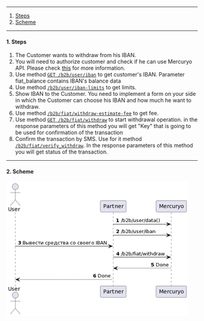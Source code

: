 ***

1. [Steps](#steps)
2. [Scheme](#scheme)

***

<a name="steps"></a>
#### 1. Steps

1. The Customer wants to withdraw from his IBAN.
2. You will need to authorize customer and check if he can use Mercuryo API. Please check [this](../new-sign-in/README.md) for more information.
3. Use method [`GET /b2b/user/iban`](https://sandbox-cryptosaas.mrcr.io/v1.6/comm-docs/index.html#api-B2B_User-IbanGet) to get customer's IBAN. Parameter fiat_balance contains IBAN's balance data
4. Use method  [`/b2b/user/iban-limits`](https://sandbox-cryptosaas.mrcr.io/v1.6/comm-docs/index.html#api-B2B_User-UserIbanLimits) to get limits.
5. Show IBAN to the Customer. You need to implement a form on your side in which the Customer can choose his IBAN and how much he want to withdraw.
6. Use method [`/b2b/fiat/withdraw-estimate-fee`](https://sandbox-cryptosaas.mrcr.io/v1.6/comm-docs/index.html#api-B2B_User-EstimateFeeIban) to get fee.
7. Use method [`GET /b2b/fiat/withdraw`](https://docs.google.com/document/d/131XHKyzxD-JaQBcIISbV4ew_n28GWu8tCIr_-MR4hJc/edit?usp=sharing) to start withdrawal operation. in the response parameters of this method you will get "Key" that is going to be used for confirmation of the transaction
8. Confirm the transaction by SMS. Use for it method [`/b2b/fiat/verify_withdraw`](https://sandbox-cryptosaas.mrcr.io/v1.6/comm-docs/index.html#api-B2B_User-IbanWithdraw). In the response parameters of this method you will get status of the transaction.

***

<a name="scheme"></a>
#### 2. Scheme

![new-withdraw](new-withdraw.png)
